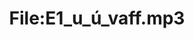 ---
title: File:E1_u_ú_vaff.mp3
recording of: u, ú, vaff
reading speed: slow
speaker: E
license: CC0
---
